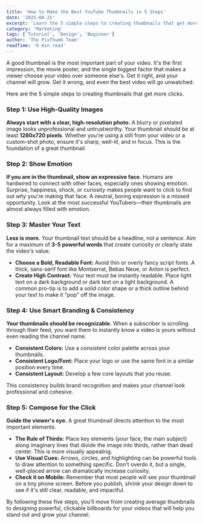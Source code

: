 ```yaml
---
title: 'How to Make the Best YouTube Thumbnails in 5 Steps'
date: '2025-08-25'
excerpt: 'Learn the 5 simple steps to creating thumbnails that get more clicks and grow your channel.'
category: 'Marketing'
tags: ['Tutorial', 'Design', 'Beginner']
author: 'The PixThumb Team'
readTime: '6 min read'
---
```


A good thumbnail is the most important part of your video. It's the first impression, the movie poster, and the single biggest factor that makes a viewer choose your video over someone else's. Get it right, and your channel will grow. Get it wrong, and even the best video will go unwatched.

Here are the 5 simple steps to creating thumbnails that get more clicks.

### Step 1: Use High-Quality Images
**Always start with a clear, high-resolution photo.** A blurry or pixelated image looks unprofessional and untrustworthy. Your thumbnail should be at least **1280x720 pixels**. Whether you're using a still from your video or a custom-shot photo, ensure it's sharp, well-lit, and in focus. This is the foundation of a great thumbnail.

### Step 2: Show Emotion
**If you are in the thumbnail, show an expressive face.** Humans are hardwired to connect with other faces, especially ones showing emotion. Surprise, happiness, shock, or curiosity makes people want to click to find out *why* you're making that face. A neutral, boring expression is a missed opportunity. Look at the most successful YouTubers—their thumbnails are almost always filled with emotion.

### Step 3: Master Your Text
**Less is more.** Your thumbnail text should be a headline, not a sentence. Aim for a maximum of **3-5 powerful words** that create curiosity or clearly state the video's value.
*   **Choose a Bold, Readable Font:** Avoid thin or overly fancy script fonts. A thick, sans-serif font like Montserrat, Bebas Neue, or Anton is perfect.
*   **Create High Contrast:** Your text must be instantly readable. Place light text on a dark background or dark text on a light background. A common pro-tip is to add a solid color shape or a thick outline behind your text to make it "pop" off the image.

### Step 4: Use Smart Branding & Consistency
**Your thumbnails should be recognizable.** When a subscriber is scrolling through their feed, you want them to instantly know a video is yours without even reading the channel name.
*   **Consistent Colors:** Use a consistent color palette across your thumbnails.
*   **Consistent Logo/Font:** Place your logo or use the same font in a similar position every time.
*   **Consistent Layout:** Develop a few core layouts that you reuse.

This consistency builds brand recognition and makes your channel look professional and cohesive.

### Step 5: Compose for the Click
**Guide the viewer's eye.** A great thumbnail directs attention to the most important elements.
*   **The Rule of Thirds:** Place key elements (your face, the main subject) along imaginary lines that divide the image into thirds, rather than dead center. This is more visually appealing.
*   **Use Visual Cues:** Arrows, circles, and highlighting can be powerful tools to draw attention to something specific. Don't overdo it, but a single, well-placed arrow can dramatically increase curiosity.
*   **Check it on Mobile:** Remember that most people will see your thumbnail on a tiny phone screen. Before you publish, shrink your design down to see if it's still clear, readable, and impactful.

By following these five steps, you'll move from creating average thumbnails to designing powerful, clickable billboards for your videos that will help you stand out and grow your channel.